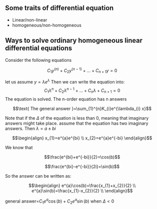 
## Some traits of differential equation
- Linear/non-linear
- homogeneous/non-homogeneous
## Ways to solve ordinary homogeneous linear differential equations
Consider the following equations

$$C_{1}y^{(n)}+C_{2}y^{(n-1)}+\dots+C_{n+1}y=0$$


let us assume $y=\lambda e^{\lambda}$
Then we can write the equation into:
$$C_{1}\lambda^{n}+C_{2}\lambda^{n-1}+\dots+C_{n}\lambda+C_{n+1}=0$$
The equation is solved.
The n-order equation has n answers

$$\text{ The general answer }=\sum_{1}^{n}K_{i}e^{\lambda_{i} x}$$

Note that if the $\Delta$ of the equation is less than 0, meaning that imaginary answers might take place.
assume that the equation has two imaginary answers.
Then $\lambda=a\pm bi$

$$\begin{align}
x_{1}=e^{a}e^{bi} \\
x_{2}=e^{a}e^{-bi}
\end{align}$$

We know that

$$\frac{e^{bi}+e^{-bi}}{2}=\cos(b)$$


$$\frac{e^{bi}-e^{-bi}}{2i}=\sin(b)$$


So the answer can be written as:

$$\begin{align}
e^{a}\cos(b)=\frac{x_{1}+x_{2}}{2} \\
e^{a}\sin(b)=\frac{x_{1}-x_{2}}{2} \\
\end{align}$$

general answer=$C_{1}e^{a}\cos(b)+C_{2}e^{a}\sin(b)$ when $\Delta<0$



